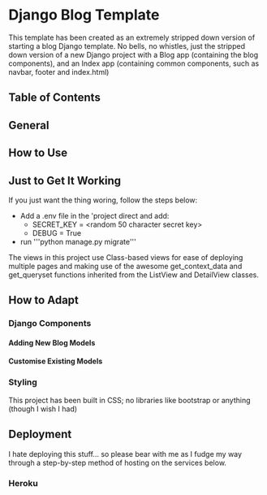 # Django Blog Template    
This template has been created as an extremely stripped down version of starting a blog Django template.  No bells, no whistles, just the stripped down version of a new Django project with a Blog app (containing the blog components), and an Index app (containing common components, such as navbar, footer and index.html)

## Table of Contents

## General


## How to Use
## Just to Get It Working
If you just want the thing woring, follow the steps below:    
- Add a .env file in the 'project direct and add:
    - SECRET_KEY = <random 50 character secret key>
    - DEBUG = True
- run '''python manage.py migrate'''    

The views in this project use Class-based views for ease of deploying multiple pages and making use of the awesome get_context_data and get_queryset functions inherited from the ListView and DetailView classes.


## How to Adapt
### Django Components
#### Adding New Blog Models

#### Customise Existing Models

### Styling
This project has been built in CSS; no libraries like bootstrap or anything (though I wish I had)

## Deployment
I hate deploying this stuff... so please bear with me as I fudge my way through a step-by-step method of hosting on the services below.
### Heroku

